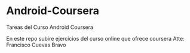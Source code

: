 # Android-Coursera
Tareas del Curso Android Coursera

En este repo subire ejercicios del curso online que ofrece coursera
Atte: Francisco Cuevas Bravo
